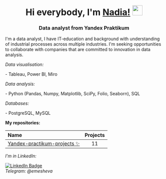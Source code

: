<h1 align="center">Hi everybody, I'm <a href="https://github.com/emesheva/" target="_blank">Nadia!</a> 
<img src="https://github.com/blackcater/blackcater/raw/main/images/Hi.gif" height="32"/></h1>
<h3 align="center">Data analyst from Yandex Praktikum</h3>
<p>I'm a data analyst, I have IT-education and background with understanding of industrial processes across multiple industries. I'm seeking opportunities to collaborate with companies that are committed to innovation in data analysis.</p>
<i>Data visualisation:</i>
<p>- Tableau, Power BI, Miro</p>


<i>Data analysis:</i>
<p>- Python (Pandas, Numpy, Matplotlib, SciPy, Folio, Seaborn), SQL</p>

<i>Databases:</i>
<p>- PostgreSQL, MySQL</p>


<b>My repositories:</b>

| Name                                      | Projects |
:-------------------------------------------|:---------:
|[Yandex-practikum-projects ✨](https://github.com/emesheva/yandex-praktikum-projects/)| 11 |

<i>I'm in LinkedIn:</i>
<div id="badges">
  <a href="https://www.linkedin.com/in/nadia-emesheva/">
    <img src="https://img.shields.io/badge/LinkedIn-blue?style=for-the-badge&logo=linkedin&logoColor=white" alt="LinkedIn Badge"/>
  </a>
 </div>
 <i>Telegram: @emesheva</i>

<!--
**emesheva/emesheva** is a ✨ _special_ ✨ repository because its `README.md` (this file) appears on your GitHub profile.

 







[![Top Langs](https://github-readme-stats.vercel.app/api/top-langs/?username=emesheva&layout=compact)](https://github.com/emesheva/github-readme-stats)


